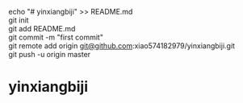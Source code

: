 
echo "# yinxiangbiji" >> README.md  
git init  
git add README.md  
git commit -m "first commit"  
git remote add origin git@github.com:xiao574182979/yinxiangbiji.git  
git push -u origin master  
# yinxiangbiji
